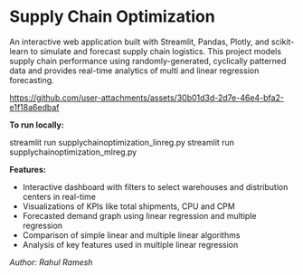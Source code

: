 # Supply Chain Optimization
An interactive web application built with Streamlit, Pandas, Plotly, and scikit-learn to simulate and forecast supply chain logistics.
This project models supply chain performance using randomly-generated, cyclically patterned data and provides real-time analytics of multi and linear regression forecasting.



https://github.com/user-attachments/assets/30b01d3d-2d7e-46e4-bfa2-e1f18a6edbaf



**To run locally:**

streamlit run supplychainoptimization_linreg.py
streamlit run supplychainoptimization_mlreg.py


**Features:**
- Interactive dashboard with filters to select warehouses and distribution centers in real-time
- Visualizations of KPIs like total shipments, CPU and CPM
- Forecasted demand graph using linear regression and multiple regression
- Comparison of simple linear and multiple linear algorithms
- Analysis of key features used in multiple linear regression

_Author: Rahul Ramesh_


